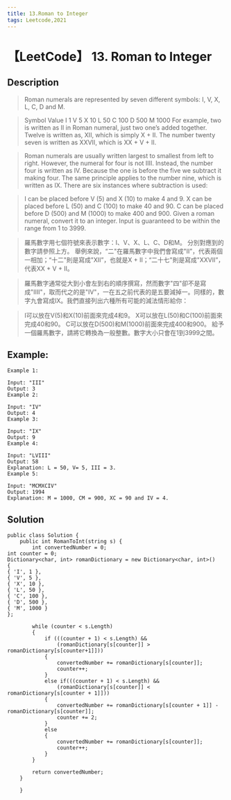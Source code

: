 ```yaml
---
title: 13.Roman to Integer
tags: Leetcode,2021
---
```

# 【LeetCode】 13. Roman to Integer
## Description
>Roman numerals are represented by seven different symbols: I, V, X, L, C, D and M.

>Symbol       Value
I             1
V             5
X             10
L             50
C             100
D             500
M             1000
For example, two is written as II in Roman numeral, just two one’s added together. Twelve is written as, XII, which is simply X + II. The number twenty seven is written as XXVII, which is XX + V + II.

>Roman numerals are usually written largest to smallest from left to right. However, the numeral for four is not IIII. Instead, the number four is written as IV. Because the one is before the five we subtract it making four. The same principle applies to the number nine, which is written as IX. There are six instances where subtraction is used:

>I can be placed before V (5) and X (10) to make 4 and 9.
X can be placed before L (50) and C (100) to make 40 and 90.
C can be placed before D (500) and M (1000) to make 400 and 900.
Given a roman numeral, convert it to an integer. Input is guaranteed to be within the range from 1 to 3999.

>羅馬數字用七個符號來表示數字：I、V、X、L、C、D和M。
分別對應到的數字請參照上方。
舉例來說，“二"在羅馬數字中我們會寫成"II”，代表兩個一相加；“十二"則是寫成"XII”，也就是X + II；“二十七"則是寫成"XXVII”，代表XX + V + II。

>羅馬數字通常從大到小會左到右的順序撰寫，然而數字"四"卻不是寫成"IIII"，取而代之的是"IV"，一在五之前代表的是五要減掉一。同樣的，數字九會寫成IX。我們直接列出六種所有可能的減法情形給你：

>I可以放在V(5)和X(10)前面來完成4和9。
X可以放在L(50)和C(100)前面來完成40和90。
C可以放在D(500)和M(1000)前面來完成400和900。
給予一個羅馬數字，請將它轉換為一般整數。數字大小只會在1到3999之間。
## Example:
```
Example 1:

Input: "III"
Output: 3
Example 2:

Input: "IV"
Output: 4
Example 3:

Input: "IX"
Output: 9
Example 4:

Input: "LVIII"
Output: 58
Explanation: L = 50, V= 5, III = 3.
Example 5:

Input: "MCMXCIV"
Output: 1994
Explanation: M = 1000, CM = 900, XC = 90 and IV = 4.
```
## Solution
```
public class Solution {
    public int RomanToInt(string s) {
        int convertedNumber = 0;
int counter = 0;
Dictionary<char, int> romanDictionary = new Dictionary<char, int>()
{
{ 'I', 1 },
{ 'V', 5 },
{ 'X', 10 },
{ 'L', 50 },
{ 'C', 100 },
{ 'D', 500 },
{ 'M', 1000 }
};

        while (counter < s.Length)
        {
            if (((counter + 1) < s.Length) &&
                (romanDictionary[s[counter]] > romanDictionary[s[counter+1]]))
            {
                convertedNumber += romanDictionary[s[counter]];
                counter++;
            }
            else if(((counter + 1) < s.Length) &&
                (romanDictionary[s[counter]] < romanDictionary[s[counter + 1]]))
            {
                convertedNumber += romanDictionary[s[counter + 1]] - romanDictionary[s[counter]];
                counter += 2;
            }
            else
            {
                convertedNumber += romanDictionary[s[counter]];
                counter++;
            }                
        }

        return convertedNumber;
    }
        
    }
```
